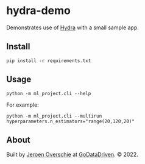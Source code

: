 # hydra-demo

Demonstrates use of [Hydra](https://hydra.cc) with a small sample app.

## Install
```shell
pip install -r requirements.txt
```

## Usage
```shell
python -m ml_project.cli --help
```

For example:

```shell
python -m ml_project.cli --multirun hyperparameters.n_estimators="range(20,120,20)"
```

## About
Built by [Jeroen Overschie](https://jeroenoverschie.nl) at [GoDataDriven](https://godatadriven.com/). © 2022.